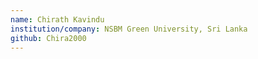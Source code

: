 ```yaml
---
name: Chirath Kavindu
institution/company: NSBM Green University, Sri Lanka
github: Chira2000
---
```


